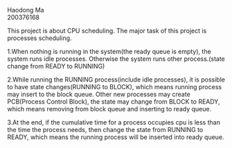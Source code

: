 Haodong Ma  
200376168 


This project is about CPU scheduling. The major task of this project is processes scheduling.

1.When nothing is running in the system(the ready queue is empty), the system runs idle processes. Otherwise the system runs other process.(state change from READY to RUNNING)




2.While running the RUNNING process(include idle processes), it is possible to have state changes(RUNNING to BLOCK), which means running process may insert to the block queue. Other new processes may create PCB(Process Control Block), the state may change from BLOCK to READY, which means removing from block queue and inserting to ready queue.




3.At the end, if the cumulative time for a process occupies cpu is less than the time the process needs, then change the state from RUNNING to READY, which means the running process will be inserted into ready queue.
